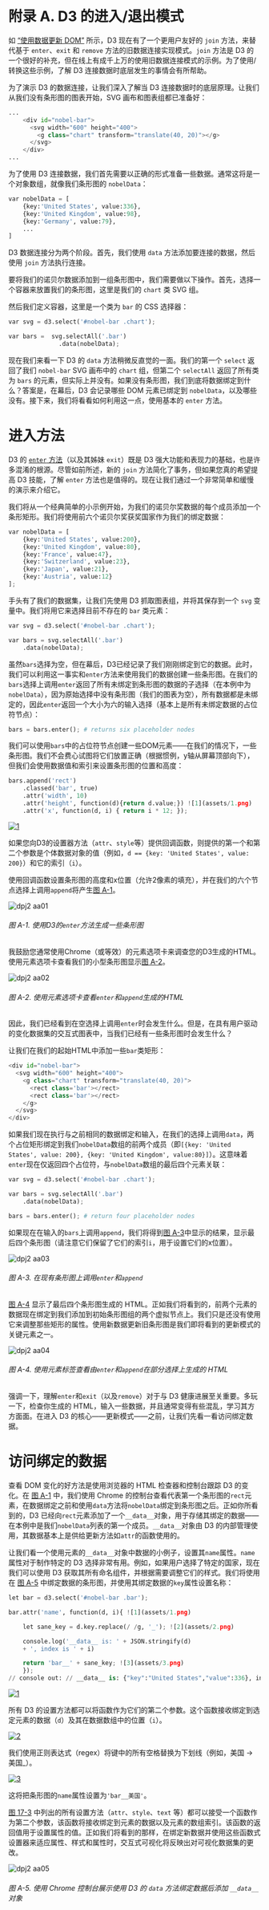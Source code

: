 # 附录 A. D3 的进入/退出模式

如 [“使用数据更新 DOM”](ch17.xhtml#d3bar_update) 所示，D3 现在有了一个更用户友好的 `join` 方法，来替代基于 `enter`、`exit` 和 `remove` 方法的旧数据连接实现模式。`join` 方法是 D3 的一个很好的补充，但在线上有成千上万的使用旧数据连接模式的示例。为了使用/转换这些示例，了解 D3 连接数据时底层发生的事情会有所帮助。

为了演示 D3 的数据连接，让我们深入了解当 D3 连接数据时的底层原理。让我们从我们没有条形图的图表开始，SVG 画布和图表组都已准备好：

```py
...
    <div id="nobel-bar">
      <svg width="600" height="400">
        <g class="chart" transform="translate(40, 20)"></g>
      </svg>
    </div>
...
```

为了使用 D3 连接数据，我们首先需要以正确的形式准备一些数据。通常这将是一个对象数组，就像我们条形图的 `nobelData`：

```py
var nobelData = [
    {key:'United States', value:336},
    {key:'United Kingdom', value:98},
    {key:'Germany', value:79},
    ...
]
```

D3 数据连接分为两个阶段。首先，我们使用 `data` 方法添加要连接的数据，然后使用 `join` 方法执行连接。

要将我们的诺贝尔数据添加到一组条形图中，我们需要做以下操作。首先，选择一个容器来放置我们的条形图，这里是我们的 `chart` 类 SVG 组。

然后我们定义容器，这里是一个类为 `bar` 的 CSS 选择器：

```py
var svg = d3.select('#nobel-bar .chart');

var bars =  svg.selectAll('.bar')
              .data(nobelData);
```

现在我们来看一下 D3 的 `data` 方法稍微反直觉的一面。我们的第一个 `select` 返回了我们 `nobel-bar` SVG 画布中的 `chart` 组，但第二个 `selectAll` 返回了所有类为 `bars` 的元素，但实际上并没有。如果没有条形图，我们到底将数据绑定到什么？答案是，在幕后，D3 会记录哪些 DOM 元素已绑定到 `nobelData`，以及哪些没有。接下来，我们将看看如何利用这一点，使用基本的 `enter` 方法。

# 进入方法

D3 的 [`enter` 方法](https://oreil.ly/veBF9)（以及其姊妹 `exit`）既是 D3 强大功能和表现力的基础，也是许多混淆的根源。尽管如前所述，新的 `join` 方法简化了事务，但如果您真的希望提高 D3 技能，了解 `enter` 方法也是值得的。现在让我们通过一个非常简单和缓慢的演示来介绍它。

我们将从一个经典简单的小示例开始，为我们的诺贝尔奖数据的每个成员添加一个条形矩形。我们将使用前六个诺贝尔奖获奖国家作为我们的绑定数据：

```py
var nobelData = [
    {key:'United States', value:200},
    {key:'United Kingdom', value:80},
    {key:'France', value:47},
    {key:'Switzerland', value:23},
    {key:'Japan', value:21},
    {key:'Austria', value:12}
];
```

手头有了我们的数据集，让我们先使用 D3 抓取图表组，并将其保存到一个 `svg` 变量中。我们将用它来选择目前不存在的 `bar` 类元素：

```py
var svg = d3.select('#nobel-bar .chart');

var bars = svg.selectAll('.bar')
    .data(nobelData);
```

虽然`bars`选择为空，但在幕后，D3已经记录了我们刚刚绑定到它的数据。此时，我们可以利用这一事实和`enter`方法来使用我们的数据创建一些条形图。在我们的`bars`选择上调用`enter`返回了所有未绑定到条形图的数据的子选择（在本例中为`nobelData`），因为原始选择中没有条形图（我们的图表为空），所有数据都是未绑定的，因此`enter`返回一个大小为六的输入选择（基本上是所有未绑定数据的占位符节点）：

```py
bars = bars.enter(); # returns six placeholder nodes
```

我们可以使用`bars`中的占位符节点创建一些DOM元素——在我们的情况下，一些条形图。我们不会费心试图将它们放置正确（根据惯例，y轴从屏幕顶部向下），但我们会使用数据值和索引来设置条形图的位置和高度：

```py
bars.append('rect')
    .classed('bar', true)
    .attr('width', 10)
    .attr('height', function(d){return d.value;}) ![1](assets/1.png)
    .attr('x', function(d, i) { return i * 12; });
```

[![1](assets/1.png)](#co_d3__8217_s_enter_exit_pattern_CO1-1)

如果您向D3的设置器方法（`attr`、`style`等）提供回调函数，则提供的第一个和第二个参数是个体数据对象的值（例如，`d == {key: 'United States', value: 200}`）和它的索引（`i`）。

使用回调函数设置条形图的高度和x位置（允许2像素的填充），并在我们的六个节点选择上调用`append`将产生[图 A-1](#d3bar_enter_full)。

![dpj2 aa01](assets/dpj2_aa01.png)

###### 图 A-1\. 使用D3的`enter`方法生成一些条形图

我鼓励您通常使用Chrome（或等效）的元素选项卡来调查您的D3生成的HTML。使用元素选项卡查看我们的小型条形图显示[图 A-2](#d3bar_enter_elements)。

![dpj2 aa02](assets/dpj2_aa02.png)

###### 图 A-2\. 使用元素选项卡查看`enter`和`append`生成的HTML

因此，我们已经看到在空选择上调用`enter`时会发生什么。但是，在具有用户驱动的变化数据集的交互式图表中，当我们已经有一些条形图时会发生什么？

让我们在我们的起始HTML中添加一些`bar`类矩形：

```py
<div id="nobel-bar">
  <svg width="600" height="400">
    <g class="chart" transform="translate(40, 20)">
      <rect class='bar'></rect>
      <rect class='bar'></rect>
    </g>
  </svg>
</div>
```

如果我们现在执行与之前相同的数据绑定和输入，在我们的选择上调用`data`，两个占位矩形绑定到我们`nobelData`数组的前两个成员（即`[{key: 'United States', value: 200}, {key: 'United Kingdom', value:80}]`）。这意味着`enter`现在仅返回四个占位符，与`nobelData`数组的最后四个元素关联：

```py
var svg = d3.select('#nobel-bar .chart');

var bars = svg.selectAll('.bar')
    .data(nobelData);

bars = bars.enter(); # return four placeholder nodes
```

如果现在在输入的`bars`上调用`append`，我们将得到[图 A-3](#d3bar_enter_part)中显示的结果，显示最后四个条形图（请注意它们保留了它们的索引`i`，用于设置它们的x位置）。

![dpj2 aa03](assets/dpj2_aa03.png)

###### 图 A-3\. 在现有条形图上调用`enter`和`append`

[图 A-4](#d3bar_enter_elements_part) 显示了最后四个条形图生成的 HTML。正如我们将看到的，前两个元素的数据现在绑定到我们添加到初始条形图组的两个虚拟节点上。我们只是还没有使用它来调整那些矩形的属性。使用新数据更新旧条形图是我们即将看到的更新模式的关键元素之一。

![dpj2 aa04](assets/dpj2_aa04.png)

###### 图 A-4\. 使用元素标签查看由`enter`和`append`在部分选择上生成的 HTML

强调一下，理解`enter`和`exit`（以及`remove`）对于与 D3 健康进展至关重要。多玩一下，检查你生成的 HTML，输入一些数据，并且通常变得有些混乱，学习其方方面面。在进入 D3 的核心——更新模式——之前，让我们先看一看访问绑定数据。

# 访问绑定的数据

查看 DOM 变化的好方法是使用浏览器的 HTML 检查器和控制台跟踪 D3 的变化。在 [图 A-1](#d3bar_enter_full) 中，我们使用 Chrome 的控制台查看代表第一个条形图的`rect`元素，在数据绑定之前和使用`data`方法将`nobelData`绑定到条形图之后。正如你所看到的，D3 已经向`rect`元素添加了一个`__data__`对象，用于存储其绑定的数据——在本例中是我们`nobelData`列表的第一个成员。`__data__`对象由 D3 的内部管理使用，其数据基本上是供给更新方法如`attr`的函数使用的。

让我们看一个使用元素的`__data__`对象中数据的小例子，设置其`name`属性。`name`属性对于制作特定的 D3 选择非常有用。例如，如果用户选择了特定的国家，现在我们可以使用 D3 获取其所有命名组件，并根据需要调整它们的样式。我们将使用在 [图 A-5](#d3bar_console_db) 中绑定数据的条形图，并使用其绑定数据的`key`属性设置名称：

```py
let bar = d3.select('#nobel-bar .bar');

bar.attr('name', function(d, i){ ![1](assets/1.png)

    let sane_key = d.key.replace(/ /g, '_'); ![2](assets/2.png)

    console.log('__data__ is: ' + JSON.stringify(d)
    + ', index is ' + i)

    return 'bar__' + sane_key; ![3](assets/3.png)
    });
// console out: // __data__ is: {"key":"United States","value":336}, index is 0
```

[![1](assets/1.png)](#co_d3__8217_s_enter_exit_pattern_CO2-1)

所有 D3 的设置方法都可以将函数作为它们的第二个参数。这个函数接收绑定到选定元素的数据（`d`）及其在数据数组中的位置（`i`）。

[![2](assets/2.png)](#co_d3__8217_s_enter_exit_pattern_CO2-2)

我们使用正则表达式（regex）将键中的所有空格替换为下划线（例如，美国 → 美国_）。

[![3](assets/3.png)](#co_d3__8217_s_enter_exit_pattern_CO2-3)

这将把条形图的`name`属性设置为`'bar__美国'`。

[图 17-3](ch17.xhtml#d3bar_selects) 中列出的所有设置方法（`attr`、`style`、`text` 等）都可以接受一个函数作为第二个参数，该函数将接收绑定到元素的数据以及元素的数组索引。该函数的返回值用于设置属性的值。正如我们将看到的那样，在绑定新数据并使用这些函数式设置器来适应属性、样式和属性时，交互式可视化将反映出对可视化数据集的更改。

![dpj2 aa05](assets/dpj2_aa05.png)

###### 图 A-5\. 使用 Chrome 控制台展示使用 D3 的 `data` 方法绑定数据后添加 `__data__` 对象
